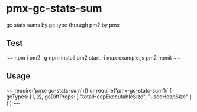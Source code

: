 pmx-gc-stats-sum
================

gc stats sums by gc type through pm2 by pmx

Test
----

~~
npm i pm2 -g
npm install
pm2 start -i max example.js
pm2 monit
~~

Usage
-----

~~
require('pmx-gc-stats-sum')()
or
require('pmx-gc-stats-sum')(
	{ 
		gcTypes: [1, 2],
		gcDiffProps: [
			"totalHeapExecutableSize",
			"usedHeapSize"
		]
	}
)
~~